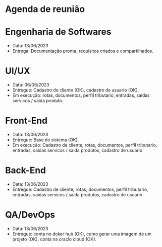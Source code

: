 # Agenda de reunião


# Engenharia de Softwares
- Data: 13/06/2023
- Entrega: Documentação pronta, requisitos criados e compartilhados.


# UI/UX
- Data: 06/06/2023
- Entregue: Cadastro de cliente (OK), cadastro de usuario (OK).
- Em execução: rotas, documentos, perfil tributario, entradas, saidas servicos / saida produto.

# Front-End
- Data: 13/06/2023
- Entregue: Base do sistema (OK).
- Em execução: Cadastro de cliente, rotas, documentos, perfil tributario, entradas, saidas servicos / saida produtos, cadastro de usuario.

# Back-End
- Data: 13/06/2023
- Entregue: Cadastro de cliente, rotas, documentos, perfil tributario, entradas, saidas servicos / saida produtos, cadastro de usuario.

# QA/DevOps
- Data: 13/06/2023
- Entregue: conta no doker hub (OK), como gerar uma imagem de um projeto (OK), conta na oraclo cloud (OK).
